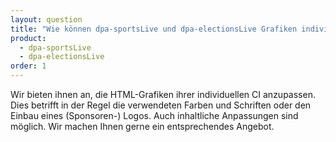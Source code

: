 ```yaml
---
layout: question
title: "Wie können dpa-sportsLive und dpa-electionsLive Grafiken individuell angepasst werden?"
product: 
  - dpa-sportsLive
  - dpa-electionsLive
order: 1
---
```


Wir bieten ihnen an, die HTML-Grafiken ihrer individuellen CI anzupassen. Dies betrifft in der Regel die verwendeten Farben und Schriften oder den Einbau eines (Sponsoren-) Logos. Auch inhaltliche Anpassungen sind möglich. Wir machen Ihnen gerne ein entsprechendes Angebot.